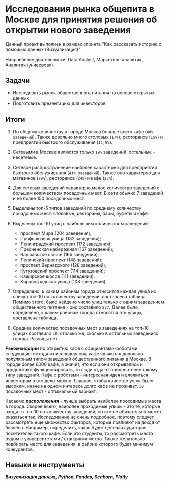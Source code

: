 ﻿# Исследования рынка общепита в Москве для принятия решения об открытии нового заведения

Данный проект выполнен в рамках спринта "Как рассказать историю с помощью данных (Визуализация)"
 

Направление деятельности: Data Analyst, Маркетинг-аналитик, Аналитик (универсал)

## Задачи
- Исследовать рынок общественного питания на основе открытых данных 
- Подготовить презентацию для инвесторов

## Итоги

1. По общему количеству в городе Москва больше всего кафе (`40% заведений`). Также довольно много столовых (`17%`), ресторанов (`15%`) и предприятий быстрого обслуживания (`12,5%`).

2. Сетевыми в Москве являются только `19%` заведений, остальные - несетевые.

3. Сетевое распространение наиболее характерно для предприятий быстрого обслуживания (`41% заведений`). Также оно характерно для магазинов (`29%`), ресторанов (`24%`) и кафе (`23%`).

4. Для сетевых заведений характерно малое количество заведений с большим количеством посадочных мест. В сети обычно 7 заведений и не более 150 посадочных мест.

5. Выделены топ-5 типов заведений по среднему количеству посадочных мест: столовые, рестораны, бары, буфеты и кафе.

6. Выделены топ-10 улиц с наибольшим количеством заведений:
   - проспект Мира (204 заведения);
   - Профсоюзная улица (182 заведения);
   - Ленинградский проспект (172 заведения);
   - Пресненская набережная (167 заведений);
   - Варшавское шоссе (165 заведений);
   - Ленинский проспект (148 заведений);
   - проспект Вернадского (128 заведений);
   - Кутузовский проспект (114 заведений);
   - Каширское шоссе (111 заведений);
   - Кировоградская улица (108 заведений).

7. Определено, к каким районам города относится каждая улица из списка топ-10 по количеству заведений, составлена таблица. Помимо этого, было найдено число улиц только с одним заведением общественного питания - оно составило `537`. Далее было определено, к каким районам города относятся эти улицы, составлена таблица.

8. Среднее количество посадочных мест в заведениях на топ-10 улицах составило `40`, столько же, сколько в остальных заведениях города. Разницы нет.

***Рекомендации*** по открытию кафе с официантами-роботами следующие: исходя из исследования, кафе являются довольно популярным типом заведений общественного питания в Москве. В городе более 6000 кафе, а значит, что если они открывались и продолжают функционировать, то люди отдают предпочтение такому типу заведений. Кафе с роботами - интересная идея и вложиться инвесторам в это дело можно. Главное, чтобы качество услуг было высоким, иначе на одном интересе долго кафе не проживет. `30` посадочных мест - оптимальный вариант.

Касаемо ***расположения*** - лучше выбрать наиболее проходимые места в городе. Скорее всего, наиболее проходимые улицы - это те, которые входят в топ-10 по количеству заведений, но это не обязательно может оказаться так. Исследование не очень подробное, поэтому следует рассмотреть еще множество факторов, которые повлияют на доход от бизнеса. Например, определить, какая будет целевая аудитория посетителей такого кафе. Если это студенты, то рассмотреть места рядом с университетами / станциями метро. Также желательно подбирать место для заведения, в районе которого будет минимум конкурентов.

## Навыки и инструменты
***Визуализация данных, Python, Pandas, Seaborn, Plotly***
